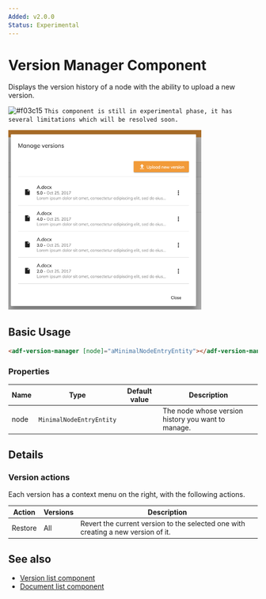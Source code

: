 ```yaml
---
Added: v2.0.0
Status: Experimental
---
```

# Version Manager Component

Displays the version history of a node with the ability to upload a new version.

![\#f03c15](https://placehold.it/15/f03c15/000000?text=+) `This component is still in experimental phase, it has several limitations which will be resolved soon.`

![Version Manager](docassets/images/version-manager.png)

## Basic Usage

```html
<adf-version-manager [node]="aMinimalNodeEntryEntity"></adf-version-manager>
```

### Properties

| Name | Type | Default value | Description |
| ---- | ---- | ------------- | ----------- |
| node | `MinimalNodeEntryEntity` |  | The node whose version history you want to manage.  |

## Details

### Version actions

Each version has a context menu on the right, with the following actions.

| Action | Versions | Description |
| ------ | -------- | ----------- |
| Restore | All | Revert the current version to the selected one with creating a new version of it. |

## See also

-   [Version list component](version-list.component.md)
-   [Document list component](document-list.component.md)
